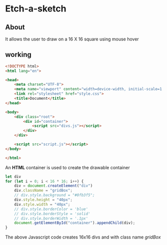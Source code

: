 # Etch-a-sketch
## About 
It allows the user to draw on a 16 X 16 square using mouse hover

## working
```HTML
<!DOCTYPE html>
<html lang="en">

<head>
    <meta charset="UTF-8">
    <meta name="viewport" content="width=device-width, initial-scale=1.0">
    <link rel="stylesheet" href="style.css">
    <title>Document</title>
</head>

<body>
    <div class="root">
        <div id="container">
            <script src="divs.js"></script>
        </div>
    </div>

    <script src="script.js"></script>
</body>

</html>
```
An **HTML** container is used to create the drawable container

```javascript
let div
for (let i = 0; i < 16 * 16; i++) {
    div = document.createElement("div")
    div.className = "gridBox";
    // div.style.background = "#0fb3f5";
    div.style.height = "40px";
    div.style.width = "40px";
    // div.style.borderColor = 'blue'
    // div.style.borderStyle = 'solid'
    // div.style.borderWidth = '.1px'
    document.getElementById("container").appendChild(div);
}
```
The above Javascript code creates 16x16 divs and with class name _gridBox_ 